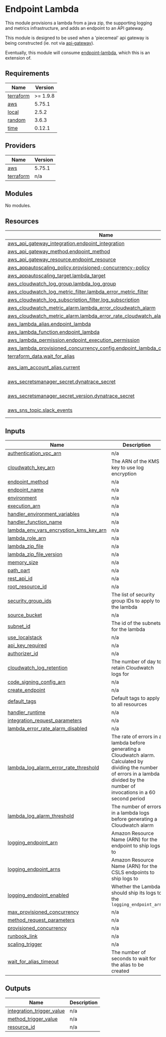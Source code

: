 # Endpoint Lambda

This module provisions a lambda from a java zip, the supporting logging and metrics infrastructure, and adds an endpoint to an API gateway.

This module is designed to be used when a 'piecemeal' api gateway is being constructed (ie. not via [api-gateway](../api-gateway/)).

Eventually, this module will consume [endpoint-lambda](../endpoint-lambda/), which this is an extension of.

<!-- BEGIN_TF_DOCS -->
## Requirements

| Name | Version |
|------|---------|
| <a name="requirement_terraform"></a> [terraform](#requirement\_terraform) | >= 1.9.8 |
| <a name="requirement_aws"></a> [aws](#requirement\_aws) | 5.75.1 |
| <a name="requirement_local"></a> [local](#requirement\_local) | 2.5.2 |
| <a name="requirement_random"></a> [random](#requirement\_random) | 3.6.3 |
| <a name="requirement_time"></a> [time](#requirement\_time) | 0.12.1 |

## Providers

| Name | Version |
|------|---------|
| <a name="provider_aws"></a> [aws](#provider\_aws) | 5.75.1 |
| <a name="provider_terraform"></a> [terraform](#provider\_terraform) | n/a |

## Modules

No modules.

## Resources

| Name | Type |
|------|------|
| [aws_api_gateway_integration.endpoint_integration](https://registry.terraform.io/providers/hashicorp/aws/5.75.1/docs/resources/api_gateway_integration) | resource |
| [aws_api_gateway_method.endpoint_method](https://registry.terraform.io/providers/hashicorp/aws/5.75.1/docs/resources/api_gateway_method) | resource |
| [aws_api_gateway_resource.endpoint_resource](https://registry.terraform.io/providers/hashicorp/aws/5.75.1/docs/resources/api_gateway_resource) | resource |
| [aws_appautoscaling_policy.provisioned-concurrency-policy](https://registry.terraform.io/providers/hashicorp/aws/5.75.1/docs/resources/appautoscaling_policy) | resource |
| [aws_appautoscaling_target.lambda_target](https://registry.terraform.io/providers/hashicorp/aws/5.75.1/docs/resources/appautoscaling_target) | resource |
| [aws_cloudwatch_log_group.lambda_log_group](https://registry.terraform.io/providers/hashicorp/aws/5.75.1/docs/resources/cloudwatch_log_group) | resource |
| [aws_cloudwatch_log_metric_filter.lambda_error_metric_filter](https://registry.terraform.io/providers/hashicorp/aws/5.75.1/docs/resources/cloudwatch_log_metric_filter) | resource |
| [aws_cloudwatch_log_subscription_filter.log_subscription](https://registry.terraform.io/providers/hashicorp/aws/5.75.1/docs/resources/cloudwatch_log_subscription_filter) | resource |
| [aws_cloudwatch_metric_alarm.lambda_error_cloudwatch_alarm](https://registry.terraform.io/providers/hashicorp/aws/5.75.1/docs/resources/cloudwatch_metric_alarm) | resource |
| [aws_cloudwatch_metric_alarm.lambda_error_rate_cloudwatch_alarm](https://registry.terraform.io/providers/hashicorp/aws/5.75.1/docs/resources/cloudwatch_metric_alarm) | resource |
| [aws_lambda_alias.endpoint_lambda](https://registry.terraform.io/providers/hashicorp/aws/5.75.1/docs/resources/lambda_alias) | resource |
| [aws_lambda_function.endpoint_lambda](https://registry.terraform.io/providers/hashicorp/aws/5.75.1/docs/resources/lambda_function) | resource |
| [aws_lambda_permission.endpoint_execution_permission](https://registry.terraform.io/providers/hashicorp/aws/5.75.1/docs/resources/lambda_permission) | resource |
| [aws_lambda_provisioned_concurrency_config.endpoint_lambda_concurrency_config](https://registry.terraform.io/providers/hashicorp/aws/5.75.1/docs/resources/lambda_provisioned_concurrency_config) | resource |
| [terraform_data.wait_for_alias](https://registry.terraform.io/providers/hashicorp/terraform/latest/docs/resources/data) | resource |
| [aws_iam_account_alias.current](https://registry.terraform.io/providers/hashicorp/aws/5.75.1/docs/data-sources/iam_account_alias) | data source |
| [aws_secretsmanager_secret.dynatrace_secret](https://registry.terraform.io/providers/hashicorp/aws/5.75.1/docs/data-sources/secretsmanager_secret) | data source |
| [aws_secretsmanager_secret_version.dynatrace_secret](https://registry.terraform.io/providers/hashicorp/aws/5.75.1/docs/data-sources/secretsmanager_secret_version) | data source |
| [aws_sns_topic.slack_events](https://registry.terraform.io/providers/hashicorp/aws/5.75.1/docs/data-sources/sns_topic) | data source |

## Inputs

| Name | Description | Type | Default | Required |
|------|-------------|------|---------|:--------:|
| <a name="input_authentication_vpc_arn"></a> [authentication\_vpc\_arn](#input\_authentication\_vpc\_arn) | n/a | `string` | n/a | yes |
| <a name="input_cloudwatch_key_arn"></a> [cloudwatch\_key\_arn](#input\_cloudwatch\_key\_arn) | The ARN of the KMS key to use log encryption | `string` | n/a | yes |
| <a name="input_endpoint_method"></a> [endpoint\_method](#input\_endpoint\_method) | n/a | `list(string)` | n/a | yes |
| <a name="input_endpoint_name"></a> [endpoint\_name](#input\_endpoint\_name) | n/a | `string` | n/a | yes |
| <a name="input_environment"></a> [environment](#input\_environment) | n/a | `string` | n/a | yes |
| <a name="input_execution_arn"></a> [execution\_arn](#input\_execution\_arn) | n/a | `string` | n/a | yes |
| <a name="input_handler_environment_variables"></a> [handler\_environment\_variables](#input\_handler\_environment\_variables) | n/a | `map(string)` | n/a | yes |
| <a name="input_handler_function_name"></a> [handler\_function\_name](#input\_handler\_function\_name) | n/a | `string` | n/a | yes |
| <a name="input_lambda_env_vars_encryption_kms_key_arn"></a> [lambda\_env\_vars\_encryption\_kms\_key\_arn](#input\_lambda\_env\_vars\_encryption\_kms\_key\_arn) | n/a | `string` | n/a | yes |
| <a name="input_lambda_role_arn"></a> [lambda\_role\_arn](#input\_lambda\_role\_arn) | n/a | `string` | n/a | yes |
| <a name="input_lambda_zip_file"></a> [lambda\_zip\_file](#input\_lambda\_zip\_file) | n/a | `string` | n/a | yes |
| <a name="input_lambda_zip_file_version"></a> [lambda\_zip\_file\_version](#input\_lambda\_zip\_file\_version) | n/a | `string` | n/a | yes |
| <a name="input_memory_size"></a> [memory\_size](#input\_memory\_size) | n/a | `number` | n/a | yes |
| <a name="input_path_part"></a> [path\_part](#input\_path\_part) | n/a | `string` | n/a | yes |
| <a name="input_rest_api_id"></a> [rest\_api\_id](#input\_rest\_api\_id) | n/a | `string` | n/a | yes |
| <a name="input_root_resource_id"></a> [root\_resource\_id](#input\_root\_resource\_id) | n/a | `string` | n/a | yes |
| <a name="input_security_group_ids"></a> [security\_group\_ids](#input\_security\_group\_ids) | The list of security group IDs to apply to the lambda | `list(string)` | n/a | yes |
| <a name="input_source_bucket"></a> [source\_bucket](#input\_source\_bucket) | n/a | `string` | n/a | yes |
| <a name="input_subnet_id"></a> [subnet\_id](#input\_subnet\_id) | The id of the subnets for the lambda | `list(string)` | n/a | yes |
| <a name="input_use_localstack"></a> [use\_localstack](#input\_use\_localstack) | n/a | `bool` | n/a | yes |
| <a name="input_api_key_required"></a> [api\_key\_required](#input\_api\_key\_required) | n/a | `bool` | `false` | no |
| <a name="input_authorizer_id"></a> [authorizer\_id](#input\_authorizer\_id) | n/a | `string` | `null` | no |
| <a name="input_cloudwatch_log_retention"></a> [cloudwatch\_log\_retention](#input\_cloudwatch\_log\_retention) | The number of day to retain Cloudwatch logs for | `number` | `30` | no |
| <a name="input_code_signing_config_arn"></a> [code\_signing\_config\_arn](#input\_code\_signing\_config\_arn) | n/a | `any` | `null` | no |
| <a name="input_create_endpoint"></a> [create\_endpoint](#input\_create\_endpoint) | n/a | `bool` | `true` | no |
| <a name="input_default_tags"></a> [default\_tags](#input\_default\_tags) | Default tags to apply to all resources | `map(string)` | `{}` | no |
| <a name="input_handler_runtime"></a> [handler\_runtime](#input\_handler\_runtime) | n/a | `string` | `"java17"` | no |
| <a name="input_integration_request_parameters"></a> [integration\_request\_parameters](#input\_integration\_request\_parameters) | n/a | `map(string)` | `{}` | no |
| <a name="input_lambda_error_rate_alarm_disabled"></a> [lambda\_error\_rate\_alarm\_disabled](#input\_lambda\_error\_rate\_alarm\_disabled) | n/a | `bool` | `false` | no |
| <a name="input_lambda_log_alarm_error_rate_threshold"></a> [lambda\_log\_alarm\_error\_rate\_threshold](#input\_lambda\_log\_alarm\_error\_rate\_threshold) | The rate of errors in a lambda before generating a Cloudwatch alarm. Calculated by dividing the number of errors in a lambda divided by the number of invocations in a 60 second period | `number` | `10` | no |
| <a name="input_lambda_log_alarm_threshold"></a> [lambda\_log\_alarm\_threshold](#input\_lambda\_log\_alarm\_threshold) | The number of errors in a lambda logs before generating a Cloudwatch alarm | `number` | `5` | no |
| <a name="input_logging_endpoint_arn"></a> [logging\_endpoint\_arn](#input\_logging\_endpoint\_arn) | Amazon Resource Name (ARN) for the endpoint to ship logs to | `string` | `""` | no |
| <a name="input_logging_endpoint_arns"></a> [logging\_endpoint\_arns](#input\_logging\_endpoint\_arns) | Amazon Resource Name (ARN) for the CSLS endpoints to ship logs to | `list(string)` | `[]` | no |
| <a name="input_logging_endpoint_enabled"></a> [logging\_endpoint\_enabled](#input\_logging\_endpoint\_enabled) | Whether the Lambda should ship its logs to the `logging_endpoint_arn` | `bool` | `false` | no |
| <a name="input_max_provisioned_concurrency"></a> [max\_provisioned\_concurrency](#input\_max\_provisioned\_concurrency) | n/a | `number` | `5` | no |
| <a name="input_method_request_parameters"></a> [method\_request\_parameters](#input\_method\_request\_parameters) | n/a | `map(bool)` | `{}` | no |
| <a name="input_provisioned_concurrency"></a> [provisioned\_concurrency](#input\_provisioned\_concurrency) | n/a | `number` | `0` | no |
| <a name="input_runbook_link"></a> [runbook\_link](#input\_runbook\_link) | n/a | `string` | `""` | no |
| <a name="input_scaling_trigger"></a> [scaling\_trigger](#input\_scaling\_trigger) | n/a | `number` | `0.7` | no |
| <a name="input_wait_for_alias_timeout"></a> [wait\_for\_alias\_timeout](#input\_wait\_for\_alias\_timeout) | The number of seconds to wait for the alias to be created | `number` | `300` | no |

## Outputs

| Name | Description |
|------|-------------|
| <a name="output_integration_trigger_value"></a> [integration\_trigger\_value](#output\_integration\_trigger\_value) | n/a |
| <a name="output_method_trigger_value"></a> [method\_trigger\_value](#output\_method\_trigger\_value) | n/a |
| <a name="output_resource_id"></a> [resource\_id](#output\_resource\_id) | n/a |
<!-- END_TF_DOCS -->
